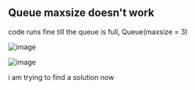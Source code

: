 ## Queue maxsize doesn't work
code runs fine till the queue is full, Queue(maxsize = 3)

![image](https://user-images.githubusercontent.com/90336445/170888238-865b1654-befc-46fb-9664-500bc85dbc35.png)

![image](https://user-images.githubusercontent.com/90336445/170888281-dcc68410-37c3-4a0c-809c-df735b042e79.png)

i am trying to find a solution now
